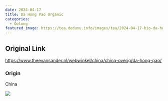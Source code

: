 ```yaml
---
date: 2024-04-17
title: Da Hong Pao Organic
categories:
  - Oolong
featured_image: https://tea.dedunu.info/images/tea/2024-04-17-bio-da-hong-pao-1.jpeg
---
```


## Original Link

<https://www.theevansander.nl/webwinkel/china/china-overig/da-hong-pao/>

### Origin

China

![](https://tea.dedunu.info/images/tea/2024-04-17-bio-da-hong-pao-2.jpeg)